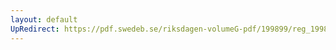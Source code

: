 ```yaml
---
layout: default
UpRedirect: https://pdf.swedeb.se/riksdagen-volumeG-pdf/199899/reg_199899/reg_199899_0273.pdf
---
```

